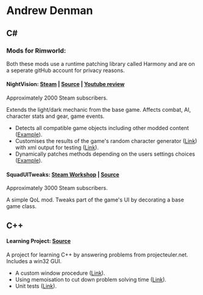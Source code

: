 # Andrew Denman

## C#

### Mods for Rimworld:

Both these mods use a runtime patching library called Harmony and are on a seperate gitHub account for privacy reasons.

#### NightVision: [Steam](https://steamcommunity.com/sharedfiles/filedetails/?id=1464989530&searchtext=) | [Source](https://github.com/AndTheManDrew/NightVision/tree/master/NightVision/Source) | [Youtube review](https://www.youtube.com/watch?v=5lTOfqgUMMo)

Approximately 2000 Steam subscribers.

Extends the light/dark mechanic from the base game. Affects combat, AI, character stats and gear, game events.

- Detects all compatible game objects including other modded content ([Example](https://github.com/AndTheManDrew/NightVision/blob/master/NightVision/Source/ModInit/Init_Hediffs.cs)).
- Customises the results of the game's random character generator ([Link](https://github.com/AndTheManDrew/NightVision/blob/master/NightVision/Source/Incidents/SolarRaid_PawnGenerator.cs)) with xml output for testing ([Link](https://github.com/AndTheManDrew/NightVision/blob/master/NightVision/Source/Testing/DebugFlareRaidPawnGenXml.cs)).
- Dynamically patches methods depending on the users settings choices ([Example](https://github.com/AndTheManDrew/NightVision/blob/master/NightVision/Source/Settings/SettingOption.cs)).



#### SquadUITweaks: [Steam Workshop](https://steamcommunity.com/sharedfiles/filedetails/?id=1455382219) | [Source](https://github.com/AndTheManDrew/SquadUITweaks/tree/master/Source)
Approximately 3000 Steam subscribers.

A simple QoL mod. Tweaks part of the game's UI by decorating a base game class.




## C++

#### Learning Project: [Source](https://github.com/asedenman/cpp_learning_project/tree/master/ProjectEuler/src)

A project for learning C++ by answering problems from projecteuler.net. Includes a win32 GUI.

- A custom window procedure ([Link](https://github.com/asedenman/cpp_learning_project/blob/master/ProjectEuler/src/windows/ProblemWindow.cpp)).
- Using memoisation to cut down problem solving time ([Link](https://github.com/asedenman/cpp_learning_project/blob/master/ProjectEuler/src/problems/Prob15.cpp)).
- Unit tests ([Link](https://github.com/asedenman/cpp_learning_project/blob/master/UnitTests/ProblemTests.cpp)).
